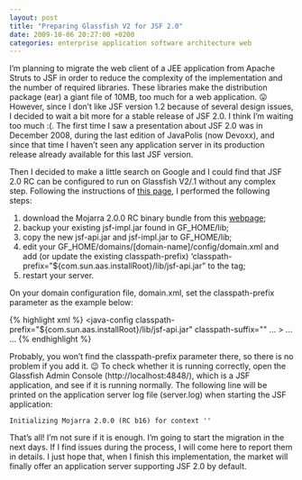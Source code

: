 ```yaml
---
layout: post
title: "Preparing Glassfish V2 for JSF 2.0"
date: 2009-10-06 20:27:00 +0200
categories: enterprise application software architecture web
---
```


I’m planning to migrate the web client of a JEE application from Apache Struts to JSF in order to reduce the complexity of the implementation and the number of required libraries. These libraries make the distribution package (ear) a giant file of 10MB, too much for a web application. 😛 However, since I don’t like JSF version 1.2 because of several design issues, I decided to wait a bit more for a stable release of JSF 2.0. I think I’m waiting too much :(. The first time I saw a presentation about JSF 2.0 was in December 2008, during the last edition of JavaPolis (now Devoxx), and since that time I haven’t seen any application server in its production release already available for this last JSF version.

Then I decided to make a little search on Google and I could find that JSF 2.0 RC can be configured to run on Glassfish V2/.1 without any complex step. Following the instructions of <a href="https://javaserverfaces.dev.java.net/nonav/rlnotes/2.0.0/releasenotes.html">this page</a>, I performed the following steps:

1. download the Mojarra 2.0.0 RC binary bundle from this <a href="https://javaserverfaces.dev.java.net/servlets/ProjectDocumentList?folderID=11662">webpage</a>;
2. backup your existing jsf-impl.jar found in GF_HOME/lib;
3. copy the new jsf-api.jar and jsf-impl.jar to GF_HOME/lib;
4. edit your GF_HOME/domains/[domain-name]/config/domain.xml and add (or update the existing classpath-prefix) ‘classpath-prefix=”${com.sun.aas.installRoot}/lib/jsf-api.jar” to the <java-config> tag;</java-config>
5. <domain-name>restart your server.</domain-name>

On your domain configuration file, domain.xml, set the classpath-prefix parameter as the example below:

{% highlight xml %}
<java-config
    classpath-prefix="${com.sun.aas.installRoot}/lib/jsf-api.jar"
    classpath-suffix="" ... >
  ...
  ...
</java-config>
{% endhighlight %}

Probably, you won’t find the classpath-prefix parameter there, so there is no problem if you add it. 😉 To check whether it is running correctly, open the Glassfish Admin Console (http://localhost:4848/), which is a JSF application, and see if it is running normally. The following line will be printed on the application server log file (server.log) when starting the JSF application:

    Initializing Mojarra 2.0.0 (RC b16) for context ''

That’s all! I’m not sure if it is enough. I’m going to start the migration in the next days. If I find issues during the process, I will come here to report them in details. I just hope that, when I finish this implementation, the market will finally offer an application server supporting JSF 2.0 by default.
